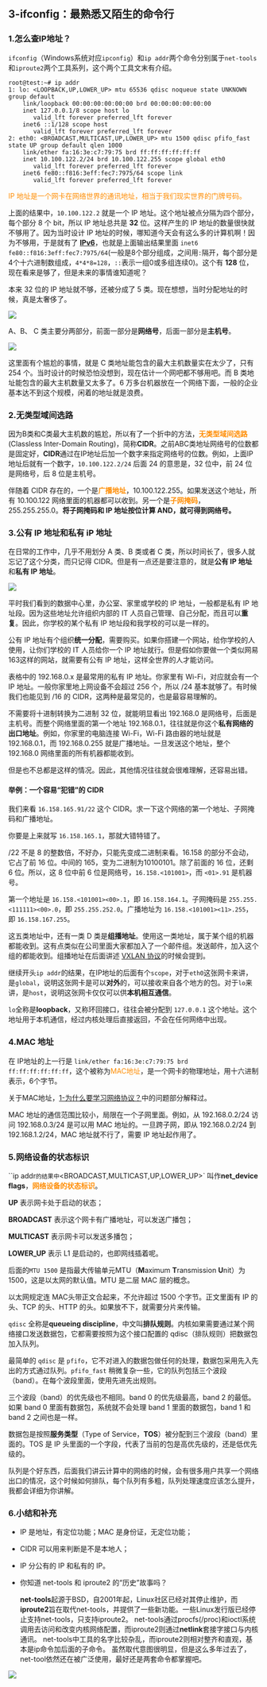 ## 3-ifconfig：最熟悉又陌生的命令行



### 1.怎么查IP地址？

`ifconfig`（Windows系统对应`ipconfig`）和`ip addr`两个命令分别属于`net-tools`和`iproute2`两个工具系列，这个两个工具文末有介绍。

```shell
root@test:~# ip addr
1: lo: <LOOPBACK,UP,LOWER_UP> mtu 65536 qdisc noqueue state UNKNOWN group default 
    link/loopback 00:00:00:00:00:00 brd 00:00:00:00:00:00
    inet 127.0.0.1/8 scope host lo
       valid_lft forever preferred_lft forever
    inet6 ::1/128 scope host 
       valid_lft forever preferred_lft forever
2: eth0: <BROADCAST,MULTICAST,UP,LOWER_UP> mtu 1500 qdisc pfifo_fast state UP group default qlen 1000
    link/ether fa:16:3e:c7:79:75 brd ff:ff:ff:ff:ff:ff
    inet 10.100.122.2/24 brd 10.100.122.255 scope global eth0
       valid_lft forever preferred_lft forever
    inet6 fe80::f816:3eff:fec7:7975/64 scope link 
       valid_lft forever preferred_lft forever
```



<font color=#FF8C00>IP 地址是一个网卡在网络世界的通讯地址，相当于我们现实世界的门牌号码。</font>

上面的结果中，`10.100.122.2` 就是一个 IP 地址。这个地址被点分隔为四个部分，每个部分 8 个 bit，所以 IP 地址总共是 **32** 位。这样产生的 IP 地址的数量很快就不够用了。因为当时设计 IP 地址的时候，哪知道今天会有这么多的计算机啊！因为不够用，于是就有了 [**IPv6**](https://zh.wikipedia.org/wiki/IPv6)，也就是上面输出结果里面 `inet6 fe80::f816:3eff:fec7:7975/64`(一般是8个部分组成，之间用`:`隔开，每个部分是4个十六进制数组成，`4*4*8=128`，`::`表示一组0或多组连续0)。这个有 **128** 位，现在看来是够了，但是未来的事情谁知道呢？

本来 32 位的 IP 地址就不够，还被分成了 5 类。现在想想，当时分配地址的时候，真是太奢侈了。

![](https://ws4.sinaimg.cn/large/006tNc79gy1fz8o4xva50j30ua0cqwfg.jpg)

 A、B、 C 类主要分两部分，前面一部分是**网络号**，后面一部分是**主机号**。

![](https://ws4.sinaimg.cn/large/006tNc79gy1fz8o5unh82j31080aadib.jpg)

这里面有个尴尬的事情，就是 C 类地址能包含的最大主机数量实在太少了，只有 254 个。当时设计的时候恐怕没想到，现在估计一个网吧都不够用吧。而 B 类地址能包含的最大主机数量又太多了。6 万多台机器放在一个网络下面，一般的企业基本达不到这个规模，闲着的地址就是浪费。



### **2.无类型域间选路**

因为B类和C类最大主机数的尴尬，所以有了一个折中的方法，<font color=#FF8C00>**无类型域间选路**</font>(Classless Inter-Domain Routing)，简称**CIDR**。之前ABC类地址网络号的位数都是固定好，**CIDR**通过在IP地址后加一个数字来指定网络号的位数。例如，上面IP地址后就有一个数字，`10.100.122.2/24` 后面 24 的意思是，32 位中，前 24 位是网络号，后 8 位是主机号。

伴随着 CIDR 存在的，一个是<font color=#FF8C00>**广播地址**</font>，10.100.122.255。如果发送这个地址，所有 10.100.122 网络里面的机器都可以收到。另一个是<font color=#FF8C00>**子网掩码**</font>，255.255.255.0。**将子网掩码和 IP 地址按位计算 AND，就可得到网络号。**



### **3.公有 IP 地址和私有 iP 地址**

在日常的工作中，几乎不用划分 A 类、B 类或者 C 类，所以时间长了，很多人就忘记了这个分类，而只记得 CIDR。但是有一点还是要注意的，就是**公有 IP 地址**和**私有 IP 地址**。

![](https://ws2.sinaimg.cn/large/006tNc79gy1fz8ob2jnpkj31080aagoh.jpg)

平时我们看到的数据中心里，办公室、家里或学校的 IP 地址，一般都是私有 IP 地址段。因为这些地址允许组织内部的 IT 人员自己管理、自己分配，而且可以**重复**。因此，你学校的某个私有 IP 地址段和我学校的可以是一样的。

公有 IP 地址有个组织**统一分配**，需要购买。如果你搭建一个网站，给你学校的人使用，让你们学校的 IT 人员给你一个 IP 地址就行。但是假如你要做一个类似网易163这样的网站，就需要有公有 IP 地址，这样全世界的人才能访问。

表格中的 192.168.0.x 是最常用的私有 IP 地址。你家里有 Wi-Fi，对应就会有一个 IP 地址。一般你家里地上网设备不会超过 256 个，所以 /24 基本就够了。有时候我们也能见到 /16 的 CIDR，这两种是最常见的，也是最容易理解的。

不需要将十进制转换为二进制 32 位，就能明显看出 192.168.0 是网络号，后面是主机号。而整个网络里面的第一个地址 192.168.0.1，往往就是你这个**私有网络的出口地址**。例如，你家里的电脑连接 Wi-Fi，Wi-Fi 路由器的地址就是 192.168.0.1，而 192.168.0.255 就是广播地址。一旦发送这个地址，整个 192.168.0 网络里面的所有机器都能收到。

但是也不总都是这样的情况。因此，其他情况往往就会很难理解，还容易出错。

#### 举例：一个容易“犯错”的 CIDR

我们来看 `16.158.165.91/22` 这个 CIDR。求一下这个网络的第一个地址、子网掩码和广播地址。

你要是上来就写 `16.158.165.1`，那就大错特错了。

/22 不是 8 的整数倍，不好办，只能先变成二进制来看。16.158 的部分不会动，它占了前 16 位。中间的 165，变为二进制为‭10100101‬。除了前面的 16 位，还剩 6 位。所以，这 8 位中前 6 位是网络号，`16.158.<101001>`，而 `<01>.91` 是机器号。

第一个地址是 `16.158.<101001><00>.1`，即 `16.158.164.1`。子网掩码是 `255.255.<111111><00>.0`，即 `255.255.252.0`。广播地址为 `16.158.<101001><11>.255`，即 `16.158.167.255`。

这五类地址中，还有一类 D 类是**组播地址**。使用这一类地址，属于某个组的机器都能收到。这有点类似在公司里面大家都加入了一个邮件组。发送邮件，加入这个组的都能收到。组播地址在后面讲述 [VXLAN 协议]()的时候会提到。

继续开头`ip addr`的结果，在IP地址的后面有个`scope`，对于`eth0`这张网卡来讲，是`global`，说明这张网卡是可以**对外**的，可以接收来自各个地方的包。对于`lo`来讲，是`host`，说明这张网卡仅仅可以供**本机相互通信**。

`lo`全称是**loopback**，又称环回接口，往往会被分配到 `127.0.0.1` 这个地址。这个地址用于本机通信，经过内核处理后直接返回，不会在任何网络中出现。

### 4.MAC 地址

在 IP地址的上一行是 `link/ether fa:16:3e:c7:79:75 brd ff:ff:ff:ff:ff:ff`，这个被称为<font color=#FF8C00>MAC地址</font>，是一个网卡的物理地址，用十六进制表示，6个字节。

关于MAC地址，[1-为什么要学习网络协议？](NP-1.md)中的问题部分解释过。

MAC 地址的通信范围比较小，局限在一个子网里面。例如，从 192.168.0.2/24 访问 192.168.0.3/24 是可以用 MAC 地址的。一旦跨子网，即从 192.168.0.2/24 到 192.168.1.2/24，MAC 地址就不行了，需要 IP 地址起作用了。

### **5.网络设备的状态标识**

``ip addr`的结果中`<BROADCAST,MULTICAST,UP,LOWER_UP>`  叫作**net_device flags**，<font color=#FF8C00>**网络设备的状态标识**</font>。

**UP** 表示网卡处于启动的状态；  

**BROADCAST** 表示这个网卡有广播地址，可以发送广播包；  

**MULTICAST** 表示网卡可以发送多播包；  

**LOWER_UP** 表示 L1 是启动的，也即网线插着呢。

后面的`MTU 1500` 是指最大传输单元MTU（**M**aximum **T**ransmission **U**nit）为 1500，这是以太网的默认值。MTU 是二层 MAC 层的概念。

以太网规定连 MAC头带正文合起来，不允许超过 1500 个字节。正文里面有 IP 的头、TCP 的头、HTTP 的头。如果放不下，就需要分片来传输。

`qdisc` 全称是**queueing discipline**，中文叫**排队规则**。内核如果需要通过某个网络接口发送数据包，它都需要按照为这个接口配置的 qdisc（排队规则）把数据包加入队列。

最简单的 `qdisc` 是 `pfifo`，它不对进入的数据包做任何的处理，数据包采用先入先出的方式通过队列。`pfifo_fast` 稍微复杂一些，它的队列包括三个波段（band）。在每个波段里面，使用先进先出规则。

三个波段（band）的优先级也不相同。band 0 的优先级最高，band 2 的最低。如果 band 0 里面有数据包，系统就不会处理 band 1 里面的数据包，band 1 和 band 2 之间也是一样。

数据包是按照**服务类型**（Type of Service，**TOS**）被分配到三个波段（band）里面的。TOS 是 IP 头里面的一个字段，代表了当前的包是高优先级的，还是低优先级的。

队列是个好东西，后面我们讲云计算中的网络的时候，会有很多用户共享一个网络出口的情况，这个时候如何排队，每个队列有多粗，队列处理速度应该怎么提升，我都会详细为你讲解。



### 6.小结和补充

- IP 是地址，有定位功能；MAC 是身份证，无定位功能；
- CIDR 可以用来判断是不是本地人；
- IP 分公有的 IP 和私有的 IP。



- 你知道 net-tools 和 iproute2 的“历史”故事吗？

  **net-tools**起源于BSD，自2001年起，Linux社区已经对其停止维护，而**iproute2**旨在取代net-tools，并提供了一些新功能。一些Linux发行版已经停止支持net-tools，只支持iproute2。
  net-tools通过procfs(/proc)和ioctl系统调用去访问和改变内核网络配置，而iproute2则通过**netlink**套接字接口与内核通讯。
  net-tools中工具的名字比较杂乱，而iproute2则相对整齐和直观，基本是ip命令加后面的子命令。
  虽然取代意图很明显，但是这么多年过去了，net-tool依然还在被广泛使用，最好还是两套命令都掌握吧。

![](images/NetworkProtocol-03-04.jpg)

